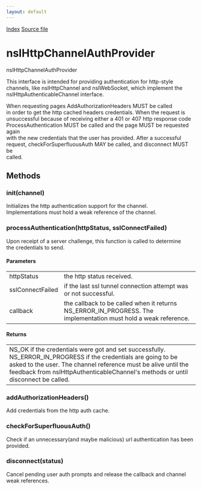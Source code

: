 ```yaml
---
layout: default
---
```

<div id='links'><a href="../index.html">Index</a>
<a href="http://dxr.mozilla.org/mozilla-central/source/netwerk/protocol/http/nsIHttpChannelAuthProvider.idl">Source file</a>
</div>

# nsIHttpChannelAuthProvider #
  
nsIHttpChannelAuthProvider  
  
This interface is intended for providing authentication for http-style  
channels, like nsIHttpChannel and nsIWebSocket, which implement the  
nsIHttpAuthenticableChannel interface.  
  
When requesting pages AddAuthorizationHeaders MUST be called  
in order to get the http cached headers credentials. When the request is  
unsuccessful because of receiving either a 401 or 407 http response code  
ProcessAuthentication MUST be called and the page MUST be requested again  
with the new credentials that the user has provided. After a successful  
request, checkForSuperfluousAuth MAY be called, and disconnect MUST be  
called.  
  

## Methods ##

### init(channel) ###
  
Initializes the http authentication support for the channel.  
Implementations must hold a weak reference of the channel.  
  

### processAuthentication(httpStatus, sslConnectFailed) ###
  
Upon receipt of a server challenge, this function is called to determine  
the credentials to send.  
  
  
  

#### Parameters ####

<table>

<tr>
<td>httpStatus</td>
<td>       the http status received.  
</td>
</tr>

<tr>
<td>sslConnectFailed</td>
<td>       if the last ssl tunnel connection attempt was or not successful.  
</td>
</tr>

<tr>
<td>callback</td>
<td>       the callback to be called when it returns NS_ERROR_IN_PROGRESS.  
       The implementation must hold a weak reference.  
</td>
</tr>

</table>

#### Returns ####

<table>

<tr>
<td>NS_OK if the credentials were got and set successfully.  
         NS_ERROR_IN_PROGRESS if the credentials are going to be asked to  
                              the user. The channel reference must be  
                              alive until the feedback from  
                              nsIHttpAuthenticableChannel's methods or  
                              until disconnect be called.  
</td>
</tr>

</table>

### addAuthorizationHeaders() ###
  
Add credentials from the http auth cache.  
  

### checkForSuperfluousAuth() ###
  
Check if an unnecessary(and maybe malicious) url authentication has been  
provided.  
  

### disconnect(status) ###
  
Cancel pending user auth prompts and release the callback and channel  
weak references.  
  
